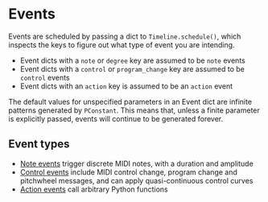 # Events

Events are scheduled by passing a dict to `Timeline.schedule()`, which inspects the keys to figure out what type of event you are intending.

- Event dicts with a `note` or `degree` key are assumed to be `note` events
- Event dicts with a `control` or `program_change` key are assumed to be `control` events
- Event dicts with an `action` key is assumed to be an `action` event

The default values for unspecified parameters in an Event dict are infinite patterns generated by `PConstant`. This means that, unless a finite parameter is explicitly passed, events will continue to be generated forever.

## Event types

- [Note events](note.md) trigger discrete MIDI notes, with a duration and amplitude 
- [Control events](control.md) include MIDI control change, program change and pitchwheel messages, and can apply quasi-continuous control curves
- [Action events](action.md) call arbitrary Python functions
